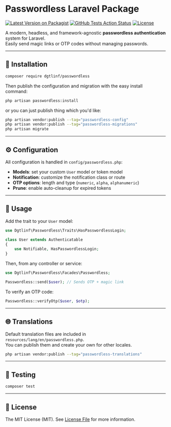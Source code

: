 
# Passwordless Laravel Package

[![Latest Version on Packagist](https://img.shields.io/packagist/v/dgtlinf/passwordless.svg?style=flat-square)](https://packagist.org/packages/dgtlinf/passwordless)
[![GitHub Tests Action Status](https://img.shields.io/github/actions/workflow/status/dgtlinf/passwordless/run-tests.yml?branch=main&label=tests&style=flat-square)](https://github.com/dgtlinf/passwordless/actions)
[![License](https://img.shields.io/github/license/dgtlinf/passwordless.svg?style=flat-square)](https://github.com/dgtlinf/passwordless/blob/main/LICENSE.md)

A modern, headless, and framework-agnostic **passwordless authentication** system for Laravel.  
Easily send magic links or OTP codes without managing passwords.

---

## 🚀 Installation

```bash
composer require dgtlinf/passwordless
```

Then publish the configuration and migration with the easy install command:

```bash
php artisan passwordless:install
```

or you can just publish thing which you'd like: 

```bash
php artisan vendor:publish --tag="passwordless-config"
php artisan vendor:publish --tag="passwordless-migrations"
php artisan migrate
```

---

## ⚙️ Configuration

All configuration is handled in `config/passwordless.php`:

- **Models**: set your custom `User` model or token model
- **Notification**: customize the notification class or route
- **OTP options**: length and type (`numeric`, `alpha`, `alphanumeric`)
- **Prune**: enable auto-cleanup for expired tokens

---

## 🧩 Usage

Add the trait to your `User` model:

```php
use Dgtlinf\Passwordless\Traits\HasPasswordlessLogin;

class User extends Authenticatable
{
    use Notifiable, HasPasswordlessLogin;
}
```

Then, from any controller or service:

```php
use Dgtlinf\Passwordless\Facades\Passwordless;

Passwordless::send($user); // Sends OTP + magic link
```

To verify an OTP code:

```php
Passwordless::verifyOtp($user, $otp);
```

---

## 🌐 Translations

Default translation files are included in `resources/lang/en/passwordless.php`.  
You can publish them and create your own for other locales.

```bash
php artisan vendor:publish --tag="passwordless-translations"
```

---

## 🧪 Testing

```bash
composer test
```

---

## 🪪 License

The MIT License (MIT). See [License File](LICENSE.md) for more information.

